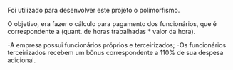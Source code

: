 Foi utilizado para desenvolver este projeto o polimorfismo.

O objetivo, era fazer o cálculo para pagamento dos funcionários, que é correspondente a (quant. de horas trabalhadas * valor da hora).

-A empresa possui funcionários próprios e terceirizados;
-Os funcionários terceirizados recebem um bônus correspondente a 110% de sua despesa adicional.

